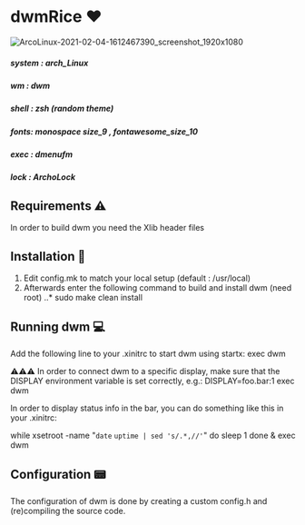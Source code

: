 # dwmRice ❤️
![ArcoLinux-2021-02-04-1612467390_screenshot_1920x1080](https://user-images.githubusercontent.com/57067060/106947174-58bcfd00-672a-11eb-8e91-9ea27781f2a8.jpg)

##### system : arch_Linux
##### wm : dwm
##### shell : zsh (random theme)
##### fonts: monospace size_9 , fontawesome_size_10
##### exec : dmenufm
##### lock : ArchoLock



## Requirements ⚠️
  In order to build dwm you need the Xlib header files
## Installation 💾
  1. Edit config.mk to match your local setup (default : /usr/local)
  2. Afterwards enter the following command to build and install dwm (need root)
    ..* sudo make clean install

## Running dwm 💻
Add the following line to your .xinitrc to start dwm using startx:
exec dwm
 
⚠️⚠️⚠️ In order to connect dwm to a specific display, make sure that the DISPLAY environment variable is set correctly, e.g.:
  DISPLAY=foo.bar:1 exec dwm



In order to display status info in the bar, you can do something
like this in your .xinitrc:


while xsetroot -name "`date` `uptime | sed 's/.*,//'`"
    do
        sleep 1
    done &
    exec dwm


## Configuration 📟

The configuration of dwm is done by creating a custom config.h
and (re)compiling the source code.
